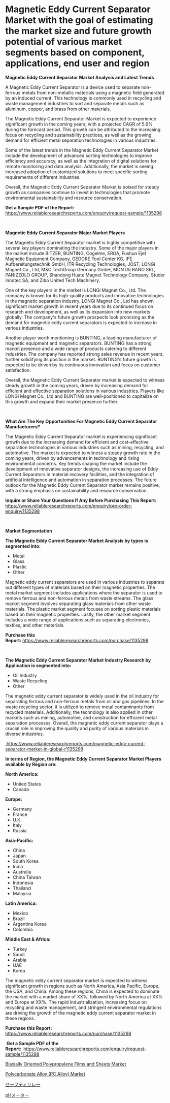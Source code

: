 <p><h1>Magnetic Eddy Current Separator Market with the goal of estimating the market size and future growth potential of various market segments based on component, applications, end user and region</h1></p><p><strong>Magnetic Eddy Current Separator Market Analysis and Latest Trends</strong></p>
<p><p>A Magnetic Eddy Current Separator is a device used to separate non-ferrous metals from non-metallic materials using a magnetic field generated by an induced current. This technology is commonly used in recycling and waste management industries to sort and separate metals such as aluminum, copper, and brass from other materials.</p><p>The Magnetic Eddy Current Separator Market is expected to experience significant growth in the coming years, with a projected CAGR of 5.6% during the forecast period. This growth can be attributed to the increasing focus on recycling and sustainability practices, as well as the growing demand for efficient metal separation technologies in various industries.</p><p>Some of the latest trends in the Magnetic Eddy Current Separator Market include the development of advanced sorting technologies to improve efficiency and accuracy, as well as the integration of digital solutions for remote monitoring and data analysis. Additionally, the market is seeing increased adoption of customized solutions to meet specific sorting requirements of different industries.</p><p>Overall, the Magnetic Eddy Current Separator Market is poised for steady growth as companies continue to invest in technologies that promote environmental sustainability and resource conservation.</p></p>
<p><strong>Get a Sample PDF of the Report:&nbsp;</strong> <a href="https://www.reliableresearchreports.com/enquiry/request-sample/1135298">https://www.reliableresearchreports.com/enquiry/request-sample/1135298</a></p>
<p>&nbsp;</p>
<p><strong>Magnetic Eddy Current Separator Major Market Players</strong></p>
<p><p>The Magnetic Eddy Current Separator market is highly competitive with several key players dominating the industry. Some of the major players in the market include BITZER, BUNTING, Cogelme, ERGA, Fushun Ejet Magnetic Equipment Company, GEDORE Tool Center KG, IFE Aufbereitungstechnik GmbH, ITR Recycling Technologies, JÖST, LONGi Magnet Co., Ltd, M&C TechGroup Germany GmbH, MONTALBANO SRL, PANIZZOLO GROUP, Shandong Huate Magnet Technology Company, Studer Innotec SA, and Zibo United Tech Machinery.</p><p>One of the key players in the market is LONGi Magnet Co., Ltd. The company is known for its high-quality products and innovative technologies in the magnetic separation industry. LONGi Magnet Co., Ltd has shown significant market growth in recent years due to its continued focus on research and development, as well as its expansion into new markets globally. The company's future growth prospects look promising as the demand for magnetic eddy current separators is expected to increase in various industries.</p><p>Another player worth mentioning is BUNTING, a leading manufacturer of magnetic equipment and magnetic separators. BUNTING has a strong market presence and a wide range of products catering to different industries. The company has reported strong sales revenue in recent years, further solidifying its position in the market. BUNTING's future growth is expected to be driven by its continuous innovation and focus on customer satisfaction.</p><p>Overall, the Magnetic Eddy Current Separator market is expected to witness steady growth in the coming years, driven by increasing demand for efficient and effective separation solutions in various industries. Players like LONGi Magnet Co., Ltd and BUNTING are well-positioned to capitalize on this growth and expand their market presence further.</p></p>
<p>&nbsp;</p>
<p><strong>What Are The Key Opportunities For Magnetic Eddy Current Separator Manufacturers?</strong></p>
<p><p>The Magnetic Eddy Current Separator market is experiencing significant growth due to the increasing demand for efficient and cost-effective separation technologies in various industries such as mining, recycling, and automotive. The market is expected to witness a steady growth rate in the coming years, driven by advancements in technology and rising environmental concerns. Key trends shaping the market include the development of innovative separator designs, the increasing use of Eddy Current Separators in material recovery facilities, and the integration of artificial intelligence and automation in separation processes. The future outlook for the Magnetic Eddy Current Separator market remains positive, with a strong emphasis on sustainability and resource conservation.</p></p>
<p><strong>Inquire or Share Your Questions If Any Before Purchasing This Report:</strong> <a href="https://www.reliableresearchreports.com/enquiry/pre-order-enquiry/1135298">https://www.reliableresearchreports.com/enquiry/pre-order-enquiry/1135298</a></p>
<p>&nbsp;</p>
<p><strong>Market Segmentation</strong></p>
<p><strong>The Magnetic Eddy Current Separator Market Analysis by types is segmented into:</strong></p>
<p><ul><li>Metal</li><li>Glass</li><li>Plastic</li><li>Other</li></ul></p>
<p><p>Magnetic eddy current separators are used in various industries to separate out different types of materials based on their magnetic properties. The metal market segment includes applications where the separator is used to remove ferrous and non-ferrous metals from waste streams. The glass market segment involves separating glass materials from other waste materials. The plastic market segment focuses on sorting plastic materials based on their magnetic properties. Lastly, the other market segment includes a wide range of applications such as separating electronics, textiles, and other materials.</p></p>
<p><strong>Purchase this Report:&nbsp;</strong><a href="https://www.reliableresearchreports.com/purchase/1135298">https://www.reliableresearchreports.com/purchase/1135298</a></p>
<p>&nbsp;</p>
<p><strong>The Magnetic Eddy Current Separator Market Industry Research by Application is segmented into:</strong></p>
<p><ul><li>Oil Industry</li><li>Waste Recycling</li><li>Other</li></ul></p>
<p><p>The magnetic eddy current separator is widely used in the oil industry for separating ferrous and non-ferrous metals from oil and gas pipelines. In the waste recycling sector, it is utilized to remove metal contaminants from recycled materials. Additionally, the technology is also applied in other markets such as mining, automotive, and construction for efficient metal separation processes. Overall, the magnetic eddy current separator plays a crucial role in improving the quality and purity of various materials in diverse industries.</p></p>
<p><a href="https://www.reliableresearchreports.com/magnetic-eddy-current-separator-market-in-global-r1135298">&nbsp;https://www.reliableresearchreports.com/magnetic-eddy-current-separator-market-in-global-r1135298</a></p>
<p><strong>In terms of Region, the Magnetic Eddy Current Separator Market Players available by Region are:</strong></p>
<p>
    <p> <strong> North America: </strong>
        <ul>
            <li>United States</li>
            <li>Canada</li>
        </ul>
        </p> 
    <p> <strong> Europe: </strong>
        <ul>
            <li>Germany</li>
            <li>France</li>
            <li>U.K.</li>
            <li>Italy</li>
            <li>Russia</li>
        </ul>
        </p> 
    <p> <strong> Asia-Pacific: </strong>
        <ul>
            <li>China</li>
            <li>Japan</li>
            <li>South Korea</li>
            <li>India</li>
            <li>Australia</li>
            <li>China Taiwan</li>
            <li>Indonesia</li>
            <li>Thailand</li>
            <li>Malaysia</li>
        </ul>
        </p> 
    <p> <strong> Latin America: </strong>
        <ul>
            <li>Mexico</li>
            <li>Brazil</li>
            <li>Argentina Korea</li>
            <li>Colombia</li>
        </ul>
        </p> 
    <p> <strong> Middle East & Africa: </strong>
        <ul>
            <li>Turkey</li>
            <li>Saudi</li>
            <li>Arabia</li>
            <li>UAE</li>
            <li>Korea</li>
        </ul>
    </p>
    </p>
<p><p>The magnetic eddy current separator market is expected to witness significant growth in regions such as North America, Asia Pacific, Europe, the USA, and China. Among these regions, China is expected to dominate the market with a market share of XX%, followed by North America at XX% and Europe at XX%. The rapid industrialization, increasing focus on recycling and waste management, and stringent environmental regulations are driving the growth of the magnetic eddy current separator market in these regions.</p></p>
<p><strong>Purchase this Report: </strong><a href="https://www.reliableresearchreports.com/purchase/1135298">https://www.reliableresearchreports.com/purchase/1135298</a></p>
<p>&nbsp;<strong>Get a Sample PDF of the Report:&nbsp;&nbsp;</strong><a href="https://www.reliableresearchreports.com/enquiry/request-sample/1135298">https://www.reliableresearchreports.com/enquiry/request-sample/1135298</a></p>
<p><strong></strong></p>
<p><p><a href="https://www.linkedin.com/pulse/biaxially-oriented-polypropylene-films-sheets-market-size-ikxfe?trackingId=vTRzML2HBhWWSysLWZGpYw%3D%3D">Biaxially Oriented Polypropylene Films and Sheets Market</a></p><p><a href="https://www.linkedin.com/pulse/global-polycarbonate-alloy-pc-market-types-applications-h0jxe?trackingId=3ku34AQDnjuSdZ6NjTAF5Q%3D%3D">Polycarbonate Alloy (PC Alloy) Market</a></p><p><a href="https://github.com/moulafa/Market-Research-Report-List-1/blob/main/497656829755.md">セーフティリレー</a></p><p><a href="https://github.com/SantosDicki04/Market-Research-Report-List-1/blob/main/201431129756.md">pHメーター</a></p></p>